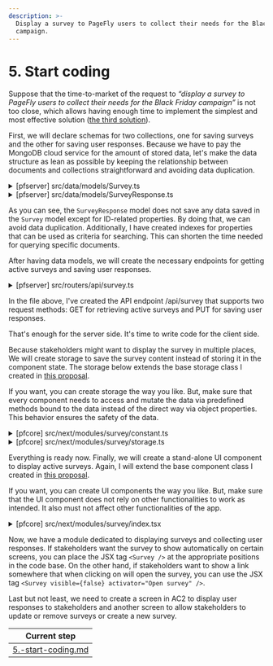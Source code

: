 ```yaml
---
description: >-
  Display a survey to PageFly users to collect their needs for the Black Friday
  campaign.
---
```


# 5. Start coding

Suppose that the time-to-market of the request to _“display a survey to PageFly users to collect their needs for the Black Friday campaign”_ is not too close, which allows having enough time to implement the simplest and most effective solution ([the third solution](./#id-3.3.-evaluate-the-third-solution)).

First, we will declare schemas for two collections, one for saving surveys and the other for saving user responses. Because we have to pay the MongoDB cloud service for the amount of stored data, let's make the data structure as lean as possible by keeping the relationship between documents and collections straightforward and avoiding data duplication.

<details>

<summary>[pfserver] src/data/models/Survey.ts</summary>

```typescript
import mongoose, { Document } from 'mongoose'
import SurveyResponseModel from './SurveyResponse'

// Define document type.
export type SurveyType = {
  _id: string
  title: string
  description?: string
  questions: [{
    _id: string
    type: 'text' | 'radio' | 'checkbox'
    question: string
    // Predefined answers are only required if the `type` is not 'text'.
    answers?: [{
      _id: string
      answer: string
    }]
  }]
  status: 'active' | 'inactive'
  // If both `startTime` and `endTime` are undefined, the survey will
  // always be visible until its `status` is set to 'inactive'.
  startTime?: Date
  endTime?: Date
  // If `includeLocations` is undefined, the survey will be visible in
  // all locations except locations defined for `excludeLocations`.
  includeLocations?: string[]
  // If `excludeLocations` is defined, the survey will be invisible in
  // all locations defined for `excludeLocations`.
  excludeLocations?: string[]
}

// Define model schema.
const surveySchema = new mongoose.Schema(
  {
    title: {
      type: String,
      required: true,
      index: true,
    },
    description: String,
    questions: [{
      _id: mongoose.Schema.Types.ObjectId,
      type: {
        type: String,
        enum: ['text', 'radio', 'checkbox'],
        required: true,
        index: true,
      },
      question: {
        type: String,
        required: true,
        index: true,
      },
      // Predefined answers are only required if the `type` is not 'text'.
      answers: [{
        _id: mongoose.Schema.Types.ObjectId,
        answer: {
          type: String,
          required: true,
          index: true,
        },
      }],
    }],
    status: {
      type: String,
      enum: ['active', 'inactive'],
      default: 'inactive',
      index: true,
    },
    // If both `startTime` and `endTime` are undefined, the survey will
    // always be visible until its `status` is set to 'inactive'.
    startTime: {
      type: Date,
      index: true,
    },
    endTime: {
      type: Date,
      index: true,
    },
    // If `includeLocations` is undefined, the survey will be visible in
    // all locations except locations defined for `excludeLocations`.
    includeLocations: [{
      type: String,
      index: true,
    }],
    // If `excludeLocations` is defined, the survey will be invisible in
    // all locations defined for `excludeLocations`.
    excludeLocations: [{
      type: String,
      index: true,
    }],
  },
  { timestamps: true }
)

surveySchema.pre('save', async function (next) {
  // Automatically generate `_id` for questions and answers.
  this.questions.forEach((question, qIndex) => {
    if (!question._id) {
      this.questions[qIndex]._id = new mongoose.Types.ObjectId()
    }

    question.answers.forEach((answer, aIndex) => {
      if (!answer._id) {
        this.questions[qIndex].answers[aIndex]._id = new mongoose.Types.ObjectId()
      }
    })
  })

  next()
})

surveySchema.statics.getResponses = async (filters = {}, options = {}) => {
  return await SurveyModel.aggregate([
    ...(Object.keys(filters).length ? [{ $match: filters }] : []),
    {
      $lookup: {
        from: SurveyResponseModel.collection.collectionName,
        localField: '_id',
        foreignField: 'surveyId',
        as: 'responses'
      }
    },
    ...(options.skip ? [{ $skip: options.skip }] : []),
    ...(options.limit ? [{ $limit: options.limit }] : []),
  ])
}

const SurveyModel = mongoose.model<Document & SurveyType>('Survey', surveySchema)

export default SurveyModel
```

</details>

<details>

<summary>[pfserver] src/data/models/SurveyResponse.ts</summary>

````typescript
```typescript
import mongoose, {Document} from 'mongoose'

// Define document type.
export type SurveyResponseType = {
  _id?: string
  surveyId: string
  shopDomain?: string
  responses: {
    questionId: string
    // Answer ID is only available if the question `type` is not 'text'.
    answerId?: string[]
    // Text answer is only available if the question `type` is 'text'.
    textAnswer?: string
  }[]
}

// Define model schema.
const surveyResponseSchema = new mongoose.Schema(
  {
    surveyId: {
      type: mongoose.Schema.Types.ObjectId,
      required: true,
      index: true,
      ref: 'Survey',
    },
    shopDomain: {
      type: String,
      required: true,
      index: true,
      ref: 'Shop',
    },
    responses: [{
      questionId: mongoose.Schema.Types.ObjectId,
      // Answer ID is only available if the question `type` is not 'text'.
      answerId: [mongoose.Schema.Types.ObjectId],
      // Text answer is only available if the question `type` is 'text'.
      textAnswer: String,
    }],
  },
  { timestamps: true }
)

const SurveyResponseModel = mongoose.model<Document & SurveyResponseType>('SurveyResponse', surveyResponseSchema)

export default SurveyResponseModel
````

</details>

As you can see, the `SurveyResponse` model does not save any data saved in the `Survey` model except for ID-related properties. By doing that, we can avoid data duplication. Additionally, I have created indexes for properties that can be used as criteria for searching. This can shorten the time needed for querying specific documents.

After having data models, we will create the necessary endpoints for getting active surveys and saving user responses.

<details>

<summary>[pfserver] src/routers/api/survey.ts</summary>

```typescript
import ShopModel from '../../data/models/Shop'
import SurveyModel from '../../data/models/Survey'
import SurveyResponseModel, { SurveyResponseType } from '../../data/models/SurveyResponse'
import { NextFunction, Request, Response } from 'express'

export async function handleGet(req: Request, res: Response, next?: NextFunction) {
  try {
    // Get current time.
    const now = new Date()

    // Get the current shop location.
    const { shop: shopDomain } = req.session
    const shopData = await ShopModel.findOne({ shopDomain })
    const shopLocation = shopData?.metadata?.country_code

    // Define query for getting active surveys.
    const query = {
      $and: [
        // Has active status.
        { status: 'active' },
        // Has start time undefined or earlier than the current time.
        {
          $or: [
            { startTime: null },
            { startTime: { $exists: false } },
            { startTime: { $lt: now } },
          ]
        },
        // Has end time undefined or later than the current time.
        {
          $or: [
            { endTime: null },
            { endTime: { $exists: false } },
            { endTime: { $gt: now } },
          ]
        },
        // Has included location undefined or includes the shop location.
        {
          $or: [
            { includeLocations: null },
            { includeLocations: { $exists: false } },
            { includeLocations: shopLocation },
          ]
        },
        // Has excluded location undefined or not includes the shop location.
        {
          $or: [
            { excludeLocations: null },
            { excludeLocations: { $exists: false } },
            { excludeLocations: { $nin: [shopLocation] } },
          ]
        },
      ]
    }

    // Query for active surveys.
    const surveys = await SurveyModel.find(query, '_id title description questions')

    res.status(200).json({ success: 1, surveys })
  } catch (e) {
    res.status(500).json({ success: 0, message: e.message || e })
  }
}

export async function handlePost(req: Request, res: Response, next?: NextFunction) {
  try {
    // Get current shop.
    const { shop: shopDomain } = req.session

    // Get user response from POST body.
    const { data } = req.body

    if (!data) {
      throw new Error('Missing data!')
    }

    // Prepare posted data.
    const responses: SurveyResponseType[] = []

    for (const surveyId in data) {
      if (data[surveyId].answers) {
        const answer: SurveyResponseType = { surveyId, shopDomain, responses: [] }

        for (const questionId in data[surveyId].answers) {
          answer.responses.push({ questionId, ...data[surveyId].answers[questionId] })
        }

        responses.push(answer)
      }
    }

    // Insert user responses to the database.
    SurveyResponseModel.insertMany(responses).then(console.error)

    return res.status(200).json({ success: 1 })
  } catch (e) {
    res.status(500).json({ success: 0, message: e.message || e })
  }
}
```

</details>

In the file above, I've created the API endpoint /api/survey that supports two request methods: GET for retrieving active surveys and PUT for saving user responses.

That's enough for the server side. It's time to write code for the client side.

Because stakeholders might want to display the survey in multiple places, We will create storage to save the survey content instead of storing it in the component state. The storage below extends the base storage class I created in [this proposal](../../refactor-pagefly-applying-oop/apply-the-oop-concept-to-refactor-pagefly/storage-mechanism.md).

If you want, you can create storage the way you like. But, make sure that every component needs to access and mutate the data via predefined methods bound to the data instead of the direct way via object properties. This behavior ensures the safety of the data.

<details>

<summary>[pfcore] src/next/modules/survey/constant.ts</summary>

```typescript
export const SURVEY_API_ENDPOINT = '/api/survey'
```

</details>

<details>

<summary>[pfcore] src/next/modules/survey/storage.ts</summary>

```typescript
import Storage from '@/@refactoring/includes/storage'
import { SURVEY_API_ENDPOINT } from '@/modules/survey/constant'

export type SurveyDataType = {
  surveys: {
    _id: string
    title: string
    description: string
    questions: [{
      _id: string
      type: 'text' | 'radio' | 'checkbox'
      question: string
      // Predefined answers are only required if the `type` is not 'text'.
      answers?: [{
        _id: string
        answer: string
      }]
    }]
  }[]
}

/**
 * Define storage for storing survey data.
 */
export default class SurveyStorage extends Storage<SurveyDataType, SurveyDataType> {
  // Define API endpoints for requesting data.
  static syncWithServerURL = SURVEY_API_ENDPOINT
}
```

</details>

Everything is ready now. Finally, we will create a stand-alone UI component to display active surveys. Again, I will extend the base component class I created in [this proposal](../../refactor-pagefly-applying-oop/apply-the-oop-concept-to-refactor-pagefly/refactor-ui-components.md).

If you want, you can create UI components the way you like. But, make sure that the UI component does not rely on other functionalities to work as intended. It also must not affect other functionalities of the app.

<details>

<summary>[pfcore] src/next/modules/survey/index.tsx</summary>

```typescript
import Component, { StringMapping } from '@/@refactoring/includes/component'
import SurveyStorage, { SurveyDataType } from '@/modules/survey/storage'
import { t } from 'i18next'
import { debounce } from 'lodash'
import { ReactNode } from 'react'
import { Modal } from '@shopify/polaris'
import { SURVEY_API_ENDPOINT } from '@/modules/survey/constant'
import { fetchWithSessionToken } from '@/views/embed/session-token-helper'

type SurveyPropsType = {
  visible?: boolean
  activator?: ReactNode
}

type SurveyStateType = SurveyDataType & {
  visible: boolean
  currentSurveyIndex: number
}

type UserResponseType = {
  [surveyId: string]: {
    answers: {
      [questionId: string]: {
        // Answer ID is only available if the question `type` is not 'text'.
        answerId?: string[]
        // Text answer is only available if the question `type` is 'text'.
        textAnswer?: string
      }
    }
  }
}

export default class Survey extends Component<SurveyPropsType, SurveyStateType> {
  // Define storage to populate component state from in `defaultProps`.
  static defaultProps = {
    storages: [SurveyStorage]
  }

  // Define mapping from storage data to component state.
  static storageToState: StringMapping = { 'SurveyStorage.surveys': 'surveys' }

  // Define the initial component state.
  state: SurveyStateType = { surveys: [], visible: true, currentSurveyIndex: 0 }

  // Define a variable to hold user responses.
  responses: UserResponseType = {}

  constructor(props) {
    super(props)

    // Populate initial state.
    if (props.visible !== undefined) {
      this.state.visible = props.visible
    }
  }

  /**
   * Method to close the survey modal.
   */
  closeModal = () => this.setState({ visible: false })

  /**
   * Method to POST user responses to server.
   */
  saveUserResponses = () => {
    // Send user responses to the server.
    if (Object.keys(this.responses).length) {
      fetchWithSessionToken(SURVEY_API_ENDPOINT, {
        method: 'POST',
        headers: {
          'Content-Type': 'application/json'
        },
        body: JSON.stringify({ data: this.responses })
      })
        .catch(console.error)
    }

    // Close the survey modal.
    this.closeModal()
  }

  /**
   * Method to handle changes in form fields.
   */
  handleChange = debounce(e => {
    const { surveys, currentSurveyIndex } = this.state

    // Update user responses.
    const surveyId = surveys[currentSurveyIndex]._id
    const questionId = e.target.name

    if (!this.responses[surveyId]) {
      this.responses[surveyId] = { answers: {} }
    }

    if (e.target.type === 'text') {
      this.responses[surveyId].answers[questionId] = { textAnswer: e.target.value }
    } else {
      if (!this.responses[surveyId].answers[questionId]) {
        this.responses[surveyId].answers[questionId] = { answerId: [] }
      }

      if (e.target.type === 'radio') {
        this.responses[surveyId].answers[questionId].answerId = [e.target.value]
      } else {
        // Handle checkboxes.
        if (e.target.checked) {
          if (!this.responses[surveyId].answers[questionId].answerId.includes(e.target.value)) {
            this.responses[surveyId].answers[questionId].answerId.push(e.target.value)
          }
        } else  {
          const index = this.responses[surveyId].answers[questionId].answerId.indexOf(e.target.value)

          if (index > -1) {
            this.responses[surveyId].answers[questionId].answerId.splice(index, 1)
          }
        }
      }
    }
  }, 200)

  render(): ReactNode {
    const { activator } = this.props
    const { surveys, visible, currentSurveyIndex } = this.state

    if (!surveys?.length || !visible && !activator) {
      return null
    }

    const currentSurvey = surveys[currentSurveyIndex]

    return <>
      {activator && <a href="#" onClick={() => this.setState({ visible: !visible })}>
        {activator}
      </a>}
      <Modal
        open={visible}
        onClose={this.closeModal}
        title={currentSurvey.title}
        primaryAction={{
          content: t('SAVE'),
          onAction: this.saveUserResponses,
        }}
        secondaryActions={[
          ...(surveys.length > 1 ? [
            {
              content: '<',
              disabled: currentSurveyIndex === 0,
              onAction: () => this.setState({ currentSurveyIndex: currentSurveyIndex - 1 }),
            },
            {
              content: '>',
              disabled: currentSurveyIndex === surveys.length - 1,
              onAction: () => this.setState({ currentSurveyIndex: currentSurveyIndex + 1 }),
            },
          ] : []),
          {
            content: t('CANCEL'),
            onAction: this.closeModal,
          },
        ]}
      >
        <form onSubmit={e => e.preventDefault()}>
          {currentSurvey.description && <legend>{currentSurvey.description}</legend>}
          {currentSurvey.questions.map(question => {
            const response = this.responses[currentSurvey._id]?.answers?.[question._id]

            return <div key={question._id}>
              <label>{question.question}</label>
              {
                question.type === 'text'
                  ? <input
                    type="text"
                    name={question._id}
                    onChange={this.handleChange}
                    defaultValue={response?.textAnswer}
                  />
                  : question.answers.map(answer => <div>
                    <input
                      value={answer._id}
                      name={question._id}
                      type={question.type}
                      onChange={this.handleChange}
                      defaultChecked={response?.answerId?.includes(answer._id)}
                    />
                    <span>{answer.answer}</span>
                  </div>)
              }
            </div>
          })}
        </form>
      </Modal>
    </>
  }
}
```

</details>

Now, we have a module dedicated to displaying surveys and collecting user responses. If stakeholders want the survey to show automatically on certain screens, you can place the JSX tag `<Survey />` at the appropriate positions in the code base. On the other hand, if stakeholders want to show a link somewhere that when clicking on will open the survey, you can use the JSX tag `<Survey visible={false} activator="Open survey" />`.

Last but not least, we need to create a screen in AC2 to display user responses to stakeholders and another screen to allow stakeholders to update or remove surveys or create a new survey.

|                           Current step                          |
| :-------------------------------------------------------------: |
| [5.-start-coding.md](../processes/5.-start-coding.md "mention") |
